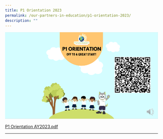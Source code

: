 ```yaml
---
title: P1 Orientation 2023
permalink: /our-partners-in-education/p1-orientation-2023/
description: ""
---
```


![P1 Orientation 2023](/images/P1%20Orientation%20AY2023.png)

[ P1 Orientation AY2023.pdf](/files/P1%20Orientation%20AY2023%20Slides_updated17%20Nov.pdf)



-----